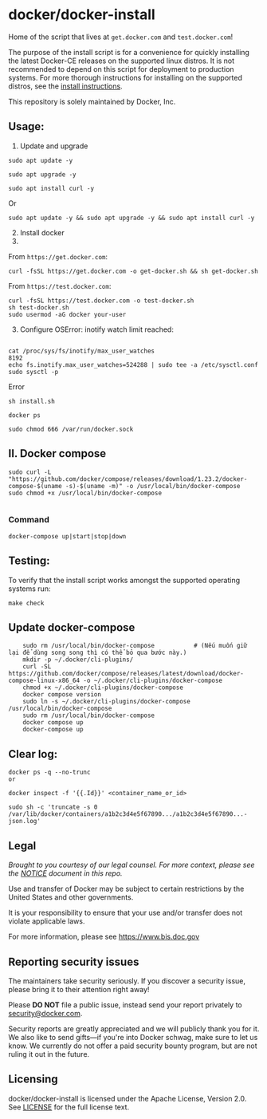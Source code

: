 # docker/docker-install
Home of the script that lives at `get.docker.com` and `test.docker.com`!

The purpose of the install script is for a convenience for quickly
installing the latest Docker-CE releases on the supported linux
distros. It is not recommended to depend on this script for deployment
to production systems. For more thorough instructions for installing
on the supported distros, see the [install
instructions](https://docs.docker.com/engine/installation/).

This repository is solely maintained by Docker, Inc.

## Usage:

1. Update and upgrade

```
sudo apt update -y

sudo apt upgrade -y

sudo apt install curl -y

```

Or

```
sudo apt update -y && sudo apt upgrade -y && sudo apt install curl -y
```

2. Install docker
3. 
From `https://get.docker.com`:
```shell
curl -fsSL https://get.docker.com -o get-docker.sh && sh get-docker.sh
```

From `https://test.docker.com`:
```shell
curl -fsSL https://test.docker.com -o test-docker.sh
sh test-docker.sh
sudo usermod -aG docker your-user
```
3. Configure
OSError: inotify watch limit reached:
```shell

cat /proc/sys/fs/inotify/max_user_watches
8192
echo fs.inotify.max_user_watches=524288 | sudo tee -a /etc/sysctl.conf
sudo sysctl -p
```
Error
```shell
sh install.sh

docker ps

sudo chmod 666 /var/run/docker.sock

```
## II. Docker compose

```
sudo curl -L "https://github.com/docker/compose/releases/download/1.23.2/docker-compose-$(uname -s)-$(uname -m)" -o /usr/local/bin/docker-compose
sudo chmod +x /usr/local/bin/docker-compose


```
### Command
```
docker-compose up|start|stop|down
```

## Testing:

To verify that the install script works amongst the supported operating systems run:

```shell
make check
```

## Update docker-compose
```
	sudo rm /usr/local/bin/docker-compose			# (Nếu muốn giữ lại để dùng song song thì có thể bỏ qua bước này.)
	mkdir -p ~/.docker/cli-plugins/
	curl -SL https://github.com/docker/compose/releases/latest/download/docker-compose-linux-x86_64 -o ~/.docker/cli-plugins/docker-compose
	chmod +x ~/.docker/cli-plugins/docker-compose
	docker compose version
	sudo ln -s ~/.docker/cli-plugins/docker-compose /usr/local/bin/docker-compose
	sudo rm /usr/local/bin/docker-compose
	docker compose up
	docker-compose up

```


## Clear log:
```
docker ps -q --no-trunc
or

docker inspect -f '{{.Id}}' <container_name_or_id>

sudo sh -c 'truncate -s 0 /var/lib/docker/containers/a1b2c3d4e5f67890.../a1b2c3d4e5f67890...-json.log'
```

## Legal
*Brought to you courtesy of our legal counsel. For more context,
please see the [NOTICE](NOTICE) document in this repo.*

Use and transfer of Docker may be subject to certain restrictions by the
United States and other governments.

It is your responsibility to ensure that your use and/or transfer does not
violate applicable laws.

For more information, please see https://www.bis.doc.gov

## Reporting security issues

The maintainers take security seriously. If you discover a security issue,
please bring it to their attention right away!

Please **DO NOT** file a public issue, instead send your report privately to
[security@docker.com](mailto:security@docker.com).

Security reports are greatly appreciated and we will publicly thank you for it.
We also like to send gifts—if you're into Docker schwag, make sure to let
us know. We currently do not offer a paid security bounty program, but are not
ruling it out in the future.

## Licensing

docker/docker-install is licensed under the Apache License, Version 2.0.
See [LICENSE](LICENSE) for the full license text.
